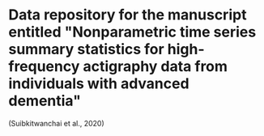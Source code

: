 # Data repository for the manuscript entitled "Nonparametric time series summary statistics for high-frequency actigraphy data from individuals with advanced dementia"

(Suibkitwanchai et al., 2020)
